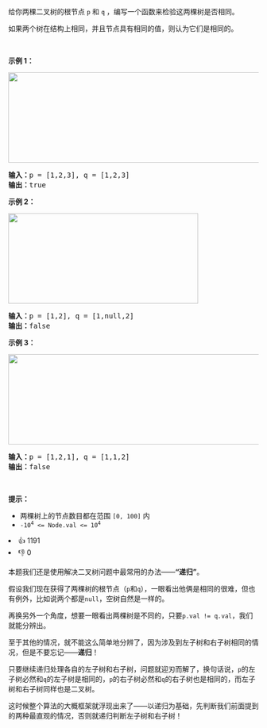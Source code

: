 <p>给你两棵二叉树的根节点 <code>p</code> 和 <code>q</code> ，编写一个函数来检验这两棵树是否相同。</p>

<p>如果两个树在结构上相同，并且节点具有相同的值，则认为它们是相同的。</p>

<p>&nbsp;</p>

<p><strong>示例 1：</strong></p> 
<img alt="" src="https://assets.leetcode.com/uploads/2020/12/20/ex1.jpg" style="width: 622px; height: 182px;" /> 
<pre>
<strong>输入：</strong>p = [1,2,3], q = [1,2,3]
<strong>输出：</strong>true
</pre>

<p><strong>示例 2：</strong></p> 
<img alt="" src="https://assets.leetcode.com/uploads/2020/12/20/ex2.jpg" style="width: 382px; height: 182px;" /> 
<pre>
<strong>输入：</strong>p = [1,2], q = [1,null,2]
<strong>输出：</strong>false
</pre>

<p><strong>示例 3：</strong></p> 
<img alt="" src="https://assets.leetcode.com/uploads/2020/12/20/ex3.jpg" style="width: 622px; height: 182px;" /> 
<pre>
<strong>输入：</strong>p = [1,2,1], q = [1,1,2]
<strong>输出：</strong>false
</pre>

<p>&nbsp;</p>

<p><strong>提示：</strong></p>

<ul> 
 <li>两棵树上的节点数目都在范围 <code>[0, 100]</code> 内</li> 
 <li><code>-10<sup>4</sup> &lt;= Node.val &lt;= 10<sup>4</sup></code></li> 
</ul>

<div><li>👍 1191</li><li>👎 0</li></div>


本题我们还是使用解决二叉树问题中最常用的办法——**“递归”**。



假设我们现在获得了两棵树的根节点（`p`和`q`），一眼看出他俩是相同的很难，但也有例外，比如说两个都是`null`，空树自然是一样的。



再换另外一个角度，想要一眼看出两棵树是不同的，只要`p.val != q.val`，我们就能分辨出。



至于其他的情况，就不能这么简单地分辨了，因为涉及到左子树和右子树相同的情况，但是不要忘记——**递归**！



只要继续递归处理各自的左子树和右子树，问题就迎刃而解了，换句话说，`p`的左子树必然和`q`的左子树是相同的，`p`的右子树必然和`q`的右子树也是相同的，而左子树和右子树同样也是二叉树。



这时候整个算法的大概框架就浮现出来了——以递归为基础，先判断我们前面提到的两种最直观的情况，否则就递归判断左子树和右子树！

